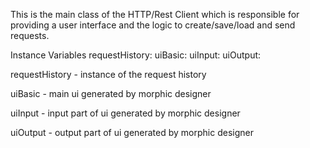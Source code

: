 This is the main class of the HTTP/Rest Client which is responsible for providing a user interface and the logic to create/save/load and send requests.

Instance Variables
	requestHistory:		<OTTRequestHistory>
	uiBasic:		<OTTHTTPClientBasicUi>
	uiInput:		<OTTHTTPClientInputUi>
	uiOutput:		<OTTHTTPClientOutputUi>

requestHistory
	- instance of the request history

uiBasic
	- main ui generated by morphic designer

uiInput
	- input part of ui generated by morphic designer

uiOutput
	- output part of ui generated by morphic designer
